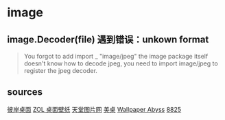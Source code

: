 # image

## image.Decoder(file) 遇到错误：unkown format

> You forgot to add
import _ "image/jpeg"
the image package itself doesn't know how to decode jpeg, you need to
import image/jpeg to register the jpeg decoder.

## sources
[彼岸桌面](http://www.netbian.com/dongwu/)
[ZOL 桌面壁纸](http://desk.zol.com.cn/dongwu/)
[天堂图片网](https://www.ivsky.com/bizhi/dongwu/)
[美桌](http://www.win4000.com/hj/dongwu.html)
[Wallpaper Abyss](https://wall.alphacoders.com/by_category.php?id=2&name=%E5%8A%A8%E7%89%A9+%E5%A3%81%E7%BA%B8&lang=Chinese)
[8825](http://www.8825.com/dongwu/)

